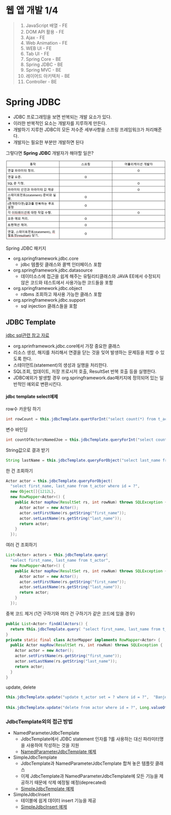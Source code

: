 # 웹 앱 개발 1/4

> 1. JavaScript 배열 - FE
> 2. DOM API 활용 - FE
> 3. Ajax - FE
> 4. Web Animation - FE
> 5. WEB UI - FE
> 6. Tab UI - FE
> 7. Spring Core - BE
> 8. Spring JDBC - BE
> 9. Spring MVC - BE
> 10. 레이어드 아키텍처 - BE
> 11. Controller - BE

# Spring JDBC

- JDBC 프로그래밍을 보면 반복되는 개발 요소가 있다.
- 이러한 반복적인 요소는 개발자를 지루하게 만든다.
- 개발하기 지루한 JDBC의 모든 저수준 세부사항을 스프링 프레임워크가 처리해준다.
- 개발자는 필요한 부분만 개발하면 된다

그렇다면 **Spring JDBC** 개발자가 해야할 일은?

![](18.png)

Spring JDBC 패키지

- org.springframework.jdbc.core
  - jdbc 템플릿 클래스와 콜백 인터페이스 포함
- org.springframework.jdbc.datasource
  - 데이터소스에 접근을 쉽게 해주는 유틸리티클래스와 JAVA EE에서 수정되지 않은 코드와 테스트에서 사용가능한 코드들을 포함
- org.springframework.jdbc.object
  - rdbms 조회하고 재사용 가능한 클래스 포함
- org.springframework.jdbc.support
  - sql injection 클래스들을 포함

## JDBC Template

[jdbc sql관련 참고 자료](https://docs.spring.io/spring-framework/docs/current/reference/html/data-access.html#jdbc)

- org.sprinframework.jdbc.core에서 가장 중요한 클래스
- 리소스 생성, 해지를 처리해서 연결을 닫는 것을 잊어 발생하는 문제등을 피할 수 있도록 한다.
- 스테이먼트(statement)의 생성과 실행을 처리한다.
- SQL조회, 업데이트, 저장 프로시저 호출, ResultSet 반복 호출 등을 실행한다.
- JDBC예외가 발생할 경우 org.springframework.dao패키지에 정의되어 있는 일반적인 예외로 변환시킨다.

#### jdbc template select예제

row수 카운팅 하기

```java
int rowCount = this.jdbcTemplate.quertForInt("select count(*) from t_actor");
```

변수 바인딩

```java
int countOfActorsNamedJoe = this.jdbcTemplate.queryForInt("select count(*) from t_actor where first_name = ?","Joe");
```

String값으로 결과 받기

```java
String lastName = this.jdbcTemplate.queryForObject("select last_name from t_actor where id = ?", new Object[]{1212L}, String.class); 
```

한 건 조회하기

```java
Actor actor = this.jdbcTemplate.queryForObject(
  "select first_name, last_name from t_actor where id = ?",
  new Object[]{1212L},
  new RowMapper<Actor>() {
    public Actor mapRow(ResultSet rs, int rowNum) throws SQLException {
      Actor actor = new Actor();
      actor.setFirstName(rs.getString("first_name"));
      actor.setLastName(rs.getString("last_name"));
      return actor;
    }
  });
```

여러 건 조회하기

```java
List<Actor> actors = this.jdbcTemplate.query(
  "select first_name, last_name from t_actor",
  new RowMapper<Actor>() {
    public Actor mapRow(ResultSet rs, int rowNum) throws SQLException {
      Actor actor = new Actor();
      actor.setFirstName(rs.getString("first_name"));
      actor.setLastName(rs.getString("last_name"));
      return actor;
    }
  });
```

중복 코드 제거 (1건 구하기와 여러 건 구하기가 같은 코드에 있을 경우)

```java
public List<Actor> findAllActors() {
  return this.jdbcTemplate.query( "select first_name, last_name from t_actor", new ActorMapper());
}
private static final class ActorMapper implements RowMapper<Actor> {
  public Actor mapRow(ResultSet rs, int rowNum) throws SQLException {
    Actor actor = new Actor();
    actor.setFirstName(rs.getString("first_name"));
    actor.setLastName(rs.getString("last_name"));
    return actor;
  }
}
```

update, delete

```java
this.jdbcTemplate.update("update t_actor set = ? where id = ?",  "Banjo", 5276L);

this.jdbcTemplate.update("delete from actor where id = ?", Long.valueOf(actorId));
```

### JdbcTemplate외의 접근 방법

- NamedParameterJdbcTemplate
  - JdbcTemplate에서 JDBC statement 인자를 ?를 사용하는 대신 파라미터명을 사용하여 작성하는 것을 지원
  - [NamedParameterJdbcTemplate 예제](https://docs.spring.io/spring/docs/current/spring-framework-reference/data-access.html#jdbc-NamedParameterJdbcTemplate)
- SimpleJdbcTemplate
  - JdbcTemplate과 NamedParameterJdbcTemplate 합쳐 놓은 템플릿 클래스
  - 이제 JdbcTemplate과 NamedParameterJdbcTemplate에 모든 기능을 제공하기 때문에 삭제 예정될 예정(deprecated)
  - [SimpleJdbcTemplate 예제](https://www.concretepage.com/spring/simplejdbctemplate-spring-example)
- SimpleJdbcInsert
  - 테이블에 쉽게 데이터 insert 기능을 제공
  - [SimpleJdbcInsert 예제](https://www.tutorialspoint.com/springjdbc/springjdbc_simplejdbcinsert.htm)